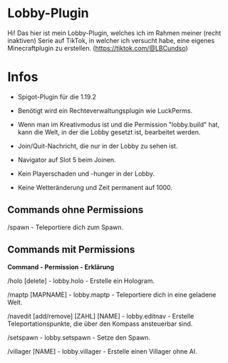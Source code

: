 # Lobby-Plugin

Hi! Das hier ist mein Lobby-Plugin, welches ich im Rahmen meiner (recht inaktiven) Serie auf TikTok, in welcher ich versucht habe, eine eigenes Minecraftplugin zu erstellen. (https://tiktok.com/@LBCundso)


# Infos
- Spigot-Plugin für die 1.19.2
- Benötigt wird ein Rechteverwaltungsplugin wie LuckPerms.

- Wenn man im Kreativmodus ist und die Permission "lobby.build" hat, kann die Welt, in der die Lobby gesetzt ist, bearbeitet werden.
- Join/Quit-Nachricht, die nur in der Lobby zu sehen ist.
- Navigator auf Slot 5 beim Joinen.
- Kein Playerschaden und -hunger in der Lobby.
- Keine Wetteränderung und Zeit permanent auf 1000.

## Commands ohne Permissions

/spawn - Teleportiere dich zum Spawn.

## Commands mit Permissions

**Command - Permission - Erklärung**

/holo [delete] - lobby.holo - Erstelle ein Hologram.

/maptp [MAPNAME] - lobby.maptp - Teleportiere dich in eine geladene Welt.

/navedit [add/remove] [ZAHL] [NAME] - lobby.editnav - Erstelle Teleportationspunkte, die über den Kompass ansteuerbar sind.

/setspawn - lobby.setspawn - Setze den Spawn.

/villager [NAME] - lobby.villager - Erstelle einen Villager ohne AI.
